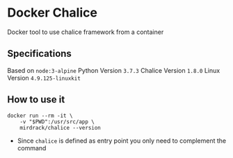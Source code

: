 # Docker Chalice

Docker tool to use chalice framework from a container

## Specifications
Based on `node:3-alpine` 
Python Version `3.7.3` 
Chalice Version `1.8.0` 
Linux Version `4.9.125-linuxkit` 

## How to use it
```
docker run --rm -it \
    -v "$PWD":/usr/src/app \
    mirdrack/chalice --version
```
* Since `chalice` is defined as entry point you only need to complement the command
